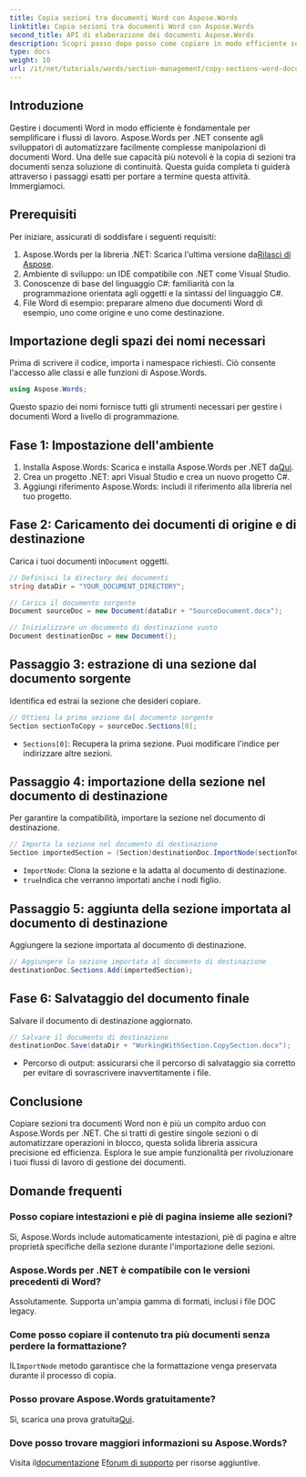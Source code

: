 ```yaml
---
title: Copia sezioni tra documenti Word con Aspose.Words
linktitle: Copia sezioni tra documenti Word con Aspose.Words
second_title: API di elaborazione dei documenti Aspose.Words
description: Scopri passo dopo passo come copiare in modo efficiente sezioni tra documenti Word usando Aspose.Words per .NET. Questa guida dettagliata copre prerequisiti, esempi di codice, suggerimenti avanzati e FAQ.
type: docs
weight: 10
url: /it/net/tutorials/words/section-management/copy-sections-word-documents/
---
```

## Introduzione

Gestire i documenti Word in modo efficiente è fondamentale per semplificare i flussi di lavoro. Aspose.Words per .NET consente agli sviluppatori di automatizzare facilmente complesse manipolazioni di documenti Word. Una delle sue capacità più notevoli è la copia di sezioni tra documenti senza soluzione di continuità. Questa guida completa ti guiderà attraverso i passaggi esatti per portare a termine questa attività. Immergiamoci.

## Prerequisiti

Per iniziare, assicurati di soddisfare i seguenti requisiti:

1.  Aspose.Words per la libreria .NET: Scarica l'ultima versione da[Rilasci di Aspose](https://releases.aspose.com/words/net/).
2. Ambiente di sviluppo: un IDE compatibile con .NET come Visual Studio.
3. Conoscenze di base del linguaggio C#: familiarità con la programmazione orientata agli oggetti e la sintassi del linguaggio C#.
4. File Word di esempio: preparare almeno due documenti Word di esempio, uno come origine e uno come destinazione.

## Importazione degli spazi dei nomi necessari

Prima di scrivere il codice, importa i namespace richiesti. Ciò consente l'accesso alle classi e alle funzioni di Aspose.Words.

```csharp
using Aspose.Words;
```

Questo spazio dei nomi fornisce tutti gli strumenti necessari per gestire i documenti Word a livello di programmazione.

## Fase 1: Impostazione dell'ambiente

1. Installa Aspose.Words: Scarica e installa Aspose.Words per .NET da[Qui](https://releases.aspose.com/words/net/).
2. Crea un progetto .NET: apri Visual Studio e crea un nuovo progetto C#.
3. Aggiungi riferimento Aspose.Words: includi il riferimento alla libreria nel tuo progetto.

## Fase 2: Caricamento dei documenti di origine e di destinazione

 Carica i tuoi documenti in`Document` oggetti.

```csharp
// Definisci la directory dei documenti
string dataDir = "YOUR_DOCUMENT_DIRECTORY";

// Carica il documento sorgente
Document sourceDoc = new Document(dataDir + "SourceDocument.docx");

// Inizializzare un documento di destinazione vuoto
Document destinationDoc = new Document();
```

## Passaggio 3: estrazione di una sezione dal documento sorgente

Identifica ed estrai la sezione che desideri copiare.

```csharp
// Ottieni la prima sezione dal documento sorgente
Section sectionToCopy = sourceDoc.Sections[0];
```

- `Sections[0]`: Recupera la prima sezione. Puoi modificare l'indice per indirizzare altre sezioni.

## Passaggio 4: importazione della sezione nel documento di destinazione

Per garantire la compatibilità, importare la sezione nel documento di destinazione.

```csharp
// Importa la sezione nel documento di destinazione
Section importedSection = (Section)destinationDoc.ImportNode(sectionToCopy, true);
```

- `ImportNode`: Clona la sezione e la adatta al documento di destinazione.
- `true`Indica che verranno importati anche i nodi figlio.

## Passaggio 5: aggiunta della sezione importata al documento di destinazione

Aggiungere la sezione importata al documento di destinazione.

```csharp
// Aggiungere la sezione importata al documento di destinazione
destinationDoc.Sections.Add(importedSection);
```

## Fase 6: Salvataggio del documento finale

Salvare il documento di destinazione aggiornato.

```csharp
// Salvare il documento di destinazione
destinationDoc.Save(dataDir + "WorkingWithSection.CopySection.docx");
```

- Percorso di output: assicurarsi che il percorso di salvataggio sia corretto per evitare di sovrascrivere inavvertitamente i file.

## Conclusione

Copiare sezioni tra documenti Word non è più un compito arduo con Aspose.Words per .NET. Che si tratti di gestire singole sezioni o di automatizzare operazioni in blocco, questa solida libreria assicura precisione ed efficienza. Esplora le sue ampie funzionalità per rivoluzionare i tuoi flussi di lavoro di gestione dei documenti.

## Domande frequenti

### Posso copiare intestazioni e piè di pagina insieme alle sezioni?
Sì, Aspose.Words include automaticamente intestazioni, piè di pagina e altre proprietà specifiche della sezione durante l'importazione delle sezioni.

### Aspose.Words per .NET è compatibile con le versioni precedenti di Word?
Assolutamente. Supporta un'ampia gamma di formati, inclusi i file DOC legacy.

### Come posso copiare il contenuto tra più documenti senza perdere la formattazione?
 IL`ImportNode` metodo garantisce che la formattazione venga preservata durante il processo di copia.

### Posso provare Aspose.Words gratuitamente?
 Sì, scarica una prova gratuita[Qui](https://releases.aspose.com/).

### Dove posso trovare maggiori informazioni su Aspose.Words?
 Visita il[documentazione](https://reference.aspose.com/words/net/) E[forum di supporto](https://forum.aspose.com/c/words/8) per risorse aggiuntive.